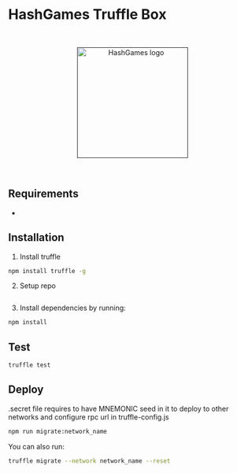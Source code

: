 # HashGames Truffle Box

<br/>
<p align="center">
<a href="" target="_blank">
<img src="" width="225" alt="HashGames logo">
</a>
</p>
<br/>

## Requirements

-

## Installation

1. Install truffle

```bash
npm install truffle -g
```

2. Setup repo

```bash

```

3. Install dependencies by running:

```bash
npm install

```

## Test

```bash
truffle test
```

## Deploy

.secret file requires to have MNEMONIC seed in it to deploy to other networks and configure rpc url in truffle-config.js

```bash
npm run migrate:network_name
```

You can also run:

```bash
truffle migrate --network network_name --reset
```
